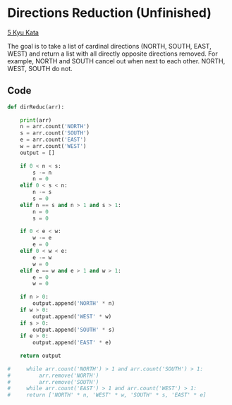 # Directions Reduction (Unfinished)

[5 Kyu Kata](https://www.codewars.com/kata/550f22f4d758534c1100025a)

The goal is to take a list of cardinal directions (NORTH, SOUTH, EAST, WEST) and return a list with all directly opposite directions removed.  For example, NORTH and SOUTH cancel out when next to each other.  NORTH, WEST, SOUTH do not.

## Code

```python
def dirReduc(arr):
    
    print(arr)
    n = arr.count('NORTH')
    s = arr.count('SOUTH')
    e = arr.count('EAST')
    w = arr.count('WEST')
    output = []
    
    if 0 < n < s:
        s -= n
        n = 0
    elif 0 < s < n:
        n -= s
        s = 0
    elif n == s and n > 1 and s > 1:
        n = 0
        s = 0
    
    if 0 < e < w:
        w -= e
        e = 0
    elif 0 < w < e:
        e -= w
        w = 0
    elif e == w and e > 1 and w > 1:
        e = 0
        w = 0
    
    if n > 0:
        output.append('NORTH' * n)
    if w > 0:
        output.append('WEST' * w)
    if s > 0:
        output.append('SOUTH' * s)
    if e > 0:
        output.append('EAST' * e)
    
    return output
    
#     while arr.count('NORTH') > 1 and arr.count('SOUTH') > 1:
#         arr.remove('NORTH')
#         arr.remove('SOUTH')
#     while arr.count('EAST') > 1 and arr.count('WEST') > 1:
#     return ['NORTH' * n, 'WEST' * w, 'SOUTH' * s, 'EAST' * e]
```

